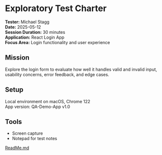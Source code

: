 # Exploratory Test Charter

**Tester:** Michael Stagg  
**Date:** 2025-05-12  
**Session Duration:** 30 minutes  
**Application:** React Login App  
**Focus Area:** Login functionality and user experience

## Mission
Explore the login form to evaluate how well it handles valid and invalid input, usability concerns, error feedback, and edge cases.

## Setup
Local environment on macOS, Chrome 122  
App version: QA-Demo-App v1.0

## Tools
- Screen capture
- Notepad for test notes

[ReadMe.md](ReadMe.md)